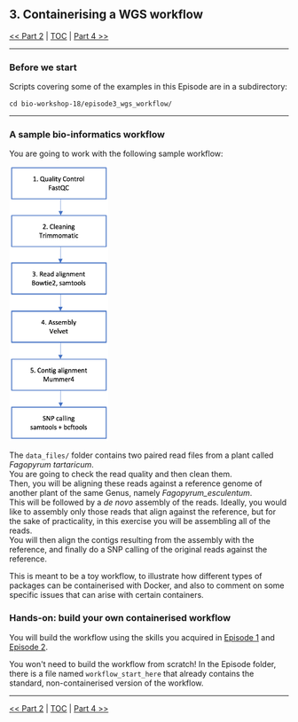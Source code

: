 ## 3. Containerising a WGS workflow

 [\<\< Part 2](https://github.com/PawseySC/bio-workshop-18/blob/master/2.fastqc.md)
 | [TOC](https://github.com/PawseySC/bio-workshop-18/blob/master/TableOfContents.md) |
 [Part 4 \>\>](https://github.com/PawseySC/bio-workshop-18/blob/master/4.hpc.md)
______

### Before we start
Scripts covering some of the examples in this Episode are in a subdirectory:

    cd bio-workshop-18/episode3_wgs_workflow/


---
### A sample bio-informatics workflow
You are going to work with the following sample workflow:

![ep3_workflow_pic](workflow.png)

The `data_files/` folder contains two paired read files from a plant called *Fagopyrum tartaricum*.  
You are going to check the read quality and then clean them.  
Then, you will be aligning these reads against a reference genome of another plant of the same Genus, namely *Fagopyrum_esculentum*.  
This will be followed by a *de novo* assembly of the reads. Ideally, you would like to assembly only those reads that align against the reference, but for the sake of practicality, in this exercise you will be assembling all of the reads.  
You will then align the contigs resulting from the assembly with the reference, and finally do a SNP calling of the original reads against the reference.

This is meant to be a toy workflow, to illustrate how different types of packages can be containerised with Docker, and also to comment on some specific issues that can arise with certain containers.


### Hands-on: build your own containerised workflow
You will build the workflow using the skills you acquired in [Episode 1](https://github.com/PawseySC/bio-workshop-18/blob/master/1.containers.md) and [Episode 2](https://github.com/PawseySC/bio-workshop-18/blob/master/2.fastqc.md).

You won't need to build the workflow from scratch! In the Episode folder, there is a file named `workflow_start_here` that already contains the standard, non-containerised version of the workflow.


______
 [\<\< Part 2](https://github.com/PawseySC/bio-workshop-18/blob/master/2.fastqc.md)
 | [TOC](https://github.com/PawseySC/bio-workshop-18/blob/master/TableOfContents.md) |
 [Part 4 \>\>](https://github.com/PawseySC/bio-workshop-18/blob/master/4.hpc.md)
